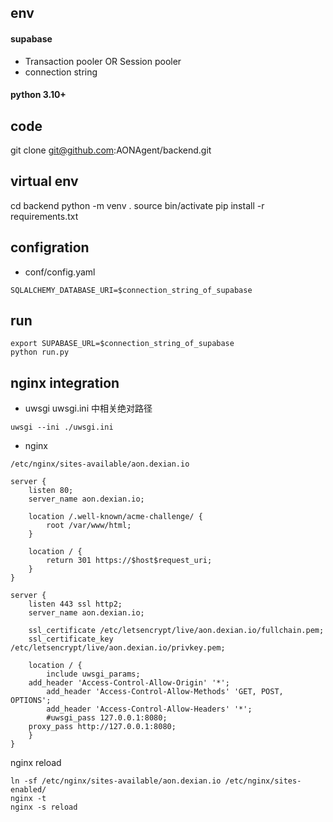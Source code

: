 ## env
#### supabase
* Transaction pooler OR Session pooler
* connection string

#### python 3.10+

## code
git clone git@github.com:AONAgent/backend.git

## virtual env
cd backend
python -m venv .
source bin/activate
pip install -r requirements.txt

## configration
* conf/config.yaml
```
SQLALCHEMY_DATABASE_URI=$connection_string_of_supabase
```

## run
``` shell
export SUPABASE_URL=$connection_string_of_supabase
python run.py
```

## nginx integration
* uwsgi
uwsgi.ini 中相关绝对路径

```
uwsgi --ini ./uwsgi.ini
```
* nginx

` /etc/nginx/sites-available/aon.dexian.io `

```
server {
    listen 80;
    server_name aon.dexian.io;

    location /.well-known/acme-challenge/ {
        root /var/www/html;
    }

    location / {
        return 301 https://$host$request_uri;
    }
}

server {
    listen 443 ssl http2;
    server_name aon.dexian.io;

    ssl_certificate /etc/letsencrypt/live/aon.dexian.io/fullchain.pem;
    ssl_certificate_key /etc/letsencrypt/live/aon.dexian.io/privkey.pem;

    location / {
        include uwsgi_params;
	add_header 'Access-Control-Allow-Origin' '*';
        add_header 'Access-Control-Allow-Methods' 'GET, POST, OPTIONS';
        add_header 'Access-Control-Allow-Headers' '*';
        #uwsgi_pass 127.0.0.1:8080;
	proxy_pass http://127.0.0.1:8080;
    }
}
```

nginx reload

```shell
ln -sf /etc/nginx/sites-available/aon.dexian.io /etc/nginx/sites-enabled/ 
nginx -t
nginx -s reload
```
